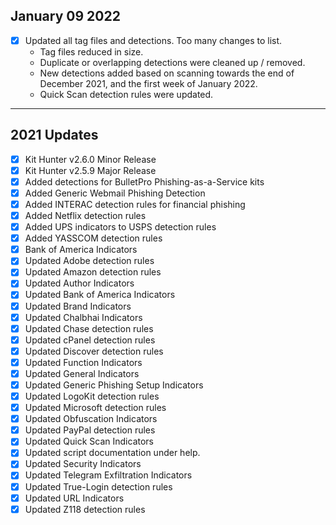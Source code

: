 ## January 09 2022
- [x] Updated all tag files and detections. Too many changes to list.
	- Tag files reduced in size.
	- Duplicate or overlapping detections were cleaned up / removed.
	- New detections added based on scanning towards the end of December 2021, and the first week of January 2022.
	- Quick Scan detection rules were updated.

---
## 2021 Updates
- [x] Kit Hunter v2.6.0 Minor Release
- [x] Kit Hunter v2.5.9 Major Release
- [x] Added detections for BulletPro Phishing-as-a-Service kits
- [x] Added Generic Webmail Phishing Detection
- [x] Added INTERAC detection rules for financial phishing
- [x] Added Netflix detection rules
- [x] Added UPS indicators to USPS detection rules
- [x] Added YASSCOM detection rules
- [x] Bank of America Indicators
- [x] Updated Adobe detection rules
- [x] Updated Amazon detection rules
- [x] Updated Author Indicators
- [x] Updated Bank of America Indicators
- [x] Updated Brand Indicators
- [x] Updated Chalbhai Indicators
- [x] Updated Chase detection rules
- [x] Updated cPanel detection rules
- [x] Updated Discover detection rules
- [x] Updated Function Indicators
- [x] Updated General Indicators
- [x] Updated Generic Phishing Setup Indicators
- [x] Updated LogoKit detection rules
- [x] Updated Microsoft detection rules
- [x] Updated Obfuscation Indicators
- [x] Updated PayPal detection rules
- [x] Updated Quick Scan Indicators
- [x] Updated script documentation under help.
- [x] Updated Security Indicators
- [x] Updated Telegram Exfiltration Indicators
- [x] Updated True-Login detection rules
- [x] Updated URL Indicators
- [x] Updated Z118 detection rules